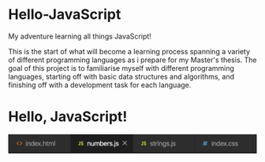 # Hello-JavaScript
My adventure learning all things JavaScript!

This is the start of what will become a learning process spanning a variety of different programming languages as i prepare for my Master's thesis. The goal of this project is to familiarise myself with different programming languages, starting off with basic data structures and algorithms, and finishing off with a development task for each language.


<h1> Hello, JavaScript!</h1>

<img src="images/readme_images/JS_screenshot1.png">
